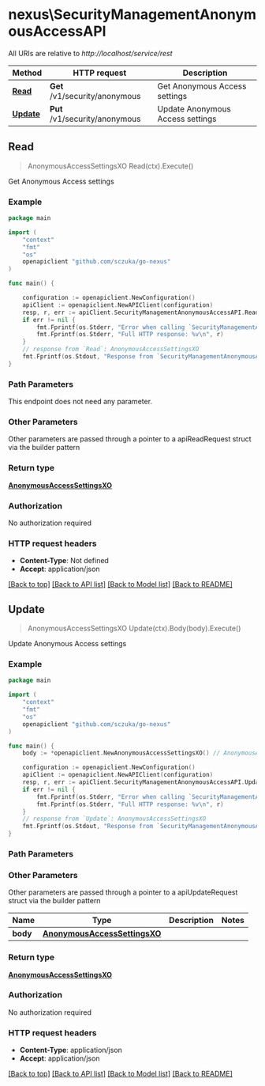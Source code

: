 # nexus\SecurityManagementAnonymousAccessAPI

All URIs are relative to *http://localhost/service/rest*

Method | HTTP request | Description
------------- | ------------- | -------------
[**Read**](SecurityManagementAnonymousAccessAPI.md#Read) | **Get** /v1/security/anonymous | Get Anonymous Access settings
[**Update**](SecurityManagementAnonymousAccessAPI.md#Update) | **Put** /v1/security/anonymous | Update Anonymous Access settings



## Read

> AnonymousAccessSettingsXO Read(ctx).Execute()

Get Anonymous Access settings

### Example

```go
package main

import (
	"context"
	"fmt"
	"os"
	openapiclient "github.com/sczuka/go-nexus"
)

func main() {

	configuration := openapiclient.NewConfiguration()
	apiClient := openapiclient.NewAPIClient(configuration)
	resp, r, err := apiClient.SecurityManagementAnonymousAccessAPI.Read(context.Background()).Execute()
	if err != nil {
		fmt.Fprintf(os.Stderr, "Error when calling `SecurityManagementAnonymousAccessAPI.Read``: %v\n", err)
		fmt.Fprintf(os.Stderr, "Full HTTP response: %v\n", r)
	}
	// response from `Read`: AnonymousAccessSettingsXO
	fmt.Fprintf(os.Stdout, "Response from `SecurityManagementAnonymousAccessAPI.Read`: %v\n", resp)
}
```

### Path Parameters

This endpoint does not need any parameter.

### Other Parameters

Other parameters are passed through a pointer to a apiReadRequest struct via the builder pattern


### Return type

[**AnonymousAccessSettingsXO**](AnonymousAccessSettingsXO.md)

### Authorization

No authorization required

### HTTP request headers

- **Content-Type**: Not defined
- **Accept**: application/json

[[Back to top]](#) [[Back to API list]](../README.md#documentation-for-api-endpoints)
[[Back to Model list]](../README.md#documentation-for-models)
[[Back to README]](../README.md)


## Update

> AnonymousAccessSettingsXO Update(ctx).Body(body).Execute()

Update Anonymous Access settings

### Example

```go
package main

import (
	"context"
	"fmt"
	"os"
	openapiclient "github.com/sczuka/go-nexus"
)

func main() {
	body := *openapiclient.NewAnonymousAccessSettingsXO() // AnonymousAccessSettingsXO |  (optional)

	configuration := openapiclient.NewConfiguration()
	apiClient := openapiclient.NewAPIClient(configuration)
	resp, r, err := apiClient.SecurityManagementAnonymousAccessAPI.Update(context.Background()).Body(body).Execute()
	if err != nil {
		fmt.Fprintf(os.Stderr, "Error when calling `SecurityManagementAnonymousAccessAPI.Update``: %v\n", err)
		fmt.Fprintf(os.Stderr, "Full HTTP response: %v\n", r)
	}
	// response from `Update`: AnonymousAccessSettingsXO
	fmt.Fprintf(os.Stdout, "Response from `SecurityManagementAnonymousAccessAPI.Update`: %v\n", resp)
}
```

### Path Parameters



### Other Parameters

Other parameters are passed through a pointer to a apiUpdateRequest struct via the builder pattern


Name | Type | Description  | Notes
------------- | ------------- | ------------- | -------------
 **body** | [**AnonymousAccessSettingsXO**](AnonymousAccessSettingsXO.md) |  | 

### Return type

[**AnonymousAccessSettingsXO**](AnonymousAccessSettingsXO.md)

### Authorization

No authorization required

### HTTP request headers

- **Content-Type**: application/json
- **Accept**: application/json

[[Back to top]](#) [[Back to API list]](../README.md#documentation-for-api-endpoints)
[[Back to Model list]](../README.md#documentation-for-models)
[[Back to README]](../README.md)

